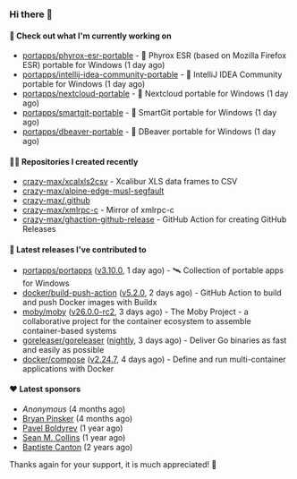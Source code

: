 ### Hi there 👋

#### 👷 Check out what I'm currently working on

- [portapps/phyrox-esr-portable](https://github.com/portapps/phyrox-esr-portable) - 🚀 Phyrox ESR (based on Mozilla Firefox ESR) portable for Windows (1 day ago)
- [portapps/intellij-idea-community-portable](https://github.com/portapps/intellij-idea-community-portable) - 🚀 IntelliJ IDEA Community portable for Windows (1 day ago)
- [portapps/nextcloud-portable](https://github.com/portapps/nextcloud-portable) - 🚀 Nextcloud portable for Windows (1 day ago)
- [portapps/smartgit-portable](https://github.com/portapps/smartgit-portable) - 🚀 SmartGit portable for Windows  (1 day ago)
- [portapps/dbeaver-portable](https://github.com/portapps/dbeaver-portable) - 🚀 DBeaver portable for Windows (1 day ago)

#### 👨‍💻 Repositories I created recently

- [crazy-max/xcalxls2csv](https://github.com/crazy-max/xcalxls2csv) - Xcalibur XLS data frames to CSV
- [crazy-max/alpine-edge-musl-segfault](https://github.com/crazy-max/alpine-edge-musl-segfault)
- [crazy-max/.github](https://github.com/crazy-max/.github)
- [crazy-max/xmlrpc-c](https://github.com/crazy-max/xmlrpc-c) - Mirror of xmlrpc-c
- [crazy-max/ghaction-github-release](https://github.com/crazy-max/ghaction-github-release) - GitHub Action for creating GitHub Releases

#### 🚀 Latest releases I've contributed to

- [portapps/portapps](https://github.com/portapps/portapps) ([v3.10.0](https://github.com/portapps/portapps/releases/tag/v3.10.0), 1 day ago) - 🛰 Collection of portable apps for Windows
- [docker/build-push-action](https://github.com/docker/build-push-action) ([v5.2.0](https://github.com/docker/build-push-action/releases/tag/v5.2.0), 2 days ago) - GitHub Action to build and push Docker images with Buildx
- [moby/moby](https://github.com/moby/moby) ([v26.0.0-rc2](https://github.com/moby/moby/releases/tag/v26.0.0-rc2), 3 days ago) - The Moby Project - a collaborative project for the container ecosystem to assemble container-based systems
- [goreleaser/goreleaser](https://github.com/goreleaser/goreleaser) ([nightly](https://github.com/goreleaser/goreleaser/releases/tag/nightly), 3 days ago) - Deliver Go binaries as fast and easily as possible
- [docker/compose](https://github.com/docker/compose) ([v2.24.7](https://github.com/docker/compose/releases/tag/v2.24.7), 4 days ago) - Define and run multi-container applications with Docker

#### ❤️ Latest sponsors
- _Anonymous_ (4 months ago)
- [Bryan Pinsker](https://github.com/BryanPinsker) (4 months ago)
- [Pavel Boldyrev](https://github.com/bpg) (1 year ago)
- [Sean M. Collins](https://github.com/sc68cal) (1 year ago)
- [Baptiste Canton](https://github.com/batmac) (2 years ago)

Thanks again for your support, it is much appreciated! 🙏
